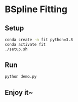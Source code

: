 # BSpline Fitting

## Setup

```bash
conda create -n fit python=3.8
conda activate fit
./setup.sh
```

## Run

```bash
python demo.py
```

## Enjoy it~
